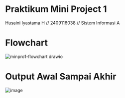 # **Praktikum Mini Project 1**
Husaini Iyastama H // 2409116038 // Sistem Informasi A

# **Flowchart**
![minpro1-flowchart drawio](https://github.com/user-attachments/assets/1da88dd8-ef5d-41c1-ad39-984a5a0fa62b)

# **Output Awal Sampai Akhir**
![image](https://github.com/user-attachments/assets/d761d1e9-e7bf-4a37-92c6-25d72893206b)






